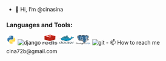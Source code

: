 - 👋 Hi, I’m @cinasina
<h3 align="left">Languages and Tools:</h3>
<p align="left">
<img src="https://raw.githubusercontent.com/devicons/devicon/master/icons/python/python-original.svg" alt="python" width="26" height="26"/> 
<img src="https://user-images.githubusercontent.com/29748439/177030588-a1916efd-384b-439a-9b30-24dd24dd48b6.png" alt="django" width="40" height="26"/>
<img src="https://raw.githubusercontent.com/devicons/devicon/master/icons/redis/redis-original-wordmark.svg" alt="redis" width="40" height="26"/>
<img src="https://raw.githubusercontent.com/devicons/devicon/master/icons/docker/docker-original-wordmark.svg" alt="docker" width="40" height="26"/> 
<img src="https://raw.githubusercontent.com/devicons/devicon/master/icons/postgresql/postgresql-original-wordmark.svg" alt="postgres" width="40" height="26"/>
<img src="https://camo.githubusercontent.com/fbfcb9e3dc648adc93bef37c718db16c52f617ad055a26de6dc3c21865c3321d/68747470733a2f2f7777772e766563746f726c6f676f2e7a6f6e652f6c6f676f732f6769742d73636d2f6769742d73636d2d69636f6e2e737667" alt="git" width="40" height="26"/>
<!-- - 💞️ I’m looking to collaborate on ... -->
- 📫 How to reach me cina72b@gmail.com

<!---
<h3 align="left">Mentor at:</h3>
<p align="left">
<a href="https://maktabkhooneh.org" target="blank"><img align="center" src="https://maktabkhooneh.org/static/images/maktabkhooneh/brandmark_small.png" alt="cinasina" height="50" width="150" /></a>
</p>


cinasina/cinasina is a ✨ special ✨ repository because its `README.md` (this file) appears on your GitHub profile.
You can click the Preview link to take a look at your changes.
--->
